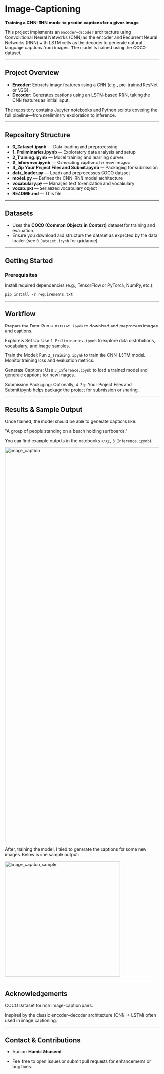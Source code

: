 # Image-Captioning

**Training a CNN-RNN model to predict captions for a given image**

This project implements an `encoder–decoder` architecture using Convolutional Neural Networks (CNN) as the encoder and Recurrent Neural Networks (RNN) with LSTM cells as the decoder to generate natural language captions from images. The model is trained using the COCO dataset.

---

## Project Overview

- **Encoder**: Extracts image features using a CNN (e.g., pre-trained ResNet or VGG).  
- **Decoder**: Generates captions using an LSTM-based RNN, taking the CNN features as initial input.  

The repository contains Jupyter notebooks and Python scripts covering the full pipeline—from preliminary exploration to inference.

---

## Repository Structure

- **0_Dataset.ipynb** — Data loading and preprocessing  
- **1_Preliminaries.ipynb** — Exploratory data analysis and setup  
- **2_Training.ipynb** — Model training and learning curves  
- **3_Inference.ipynb** — Generating captions for new images  
- **4_Zip Your Project Files and Submit.ipynb** — Packaging for submission  
- **data_loader.py** — Loads and preprocesses COCO dataset  
- **model.py** — Defines the CNN-RNN model architecture  
- **vocabulary.py** — Manages text tokenization and vocabulary  
- **vocab.pkl** — Serialized vocabulary object  
- **README.md** — This file  

---

## Datasets

- Uses the **COCO (Common Objects in Context)** dataset for training and evaluation.  
- Ensure you download and structure the dataset as expected by the data loader (see `0_Dataset.ipynb` for guidance).  

---

## Getting Started

### Prerequisites

Install required dependencies (e.g., TensorFlow or PyTorch, NumPy, etc.):

`pip install -r requirements.txt`


---

## Workflow

Prepare the Data: Run `0_Dataset.ipynb` to download and preprocess images and captions.

Explore & Set Up: Use `1_Preliminaries.ipynb` to explore data distributions, vocabulary, and image samples.

Train the Model: Run `2_Training.ipynb` to train the CNN–LSTM model. Monitor training loss and evaluation metrics.

Generate Captions: Use `3_Inference.ipynb` to load a trained model and generate captions for new images.

Submission Packaging: Optionally, `4_Zip` Your Project Files and Submit.ipynb helps package the project for submission or sharing.


---


## Results & Sample Output

Once trained, the model should be able to generate captions like:

"A group of people standing on a beach holding surfboards."

You can find example outputs in the notebooks (e.g., `3_Inference.ipynb`).


<img width="1291" alt="image_caption" src="https://github.com/hamidghasemi69/Image-Captioning/assets/22797186/23200d45-5d6c-48c2-aeb4-bf533b402714">




After, training the model, I tried to generate the captions for some new images. Below is one sample output:




<img width="376" alt="image_caption_sample" src="https://github.com/hamidghasemi69/Image-Captioning/assets/22797186/ea4e0aa1-657b-4e97-b1b0-4781e4b5f775">



---

## Acknowledgements

COCO Dataset for rich image-caption pairs.

Inspired by the classic encoder–decoder architecture (CNN → LSTM) often used in image captioning.


---

## Contact & Contributions


- Author: **Hamid Ghasemi**

- Feel free to open issues or submit pull requests for enhancements or bug fixes.
















